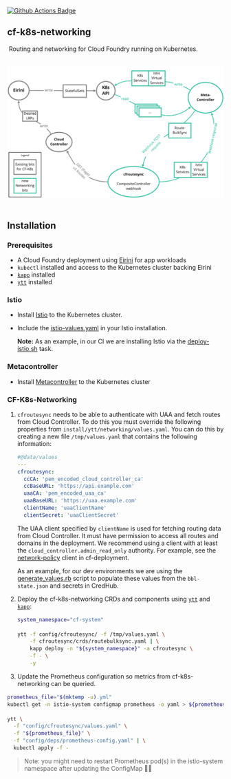 [![Github Actions Badge](https://github.com/cloudfoundry/cf-k8s-networking/workflows/Test%20and%20Tag/badge.svg)](https://github.com/cloudfoundry/cf-k8s-networking/actions?query=workflow%3A%22Test+and+Tag%22)

cf-k8s-networking
---
​
Routing and networking for Cloud Foundry running on Kubernetes.

​
![Architecture Diagram of CF-K8s-Networking](doc/assets/architecture.png)
​
## Installation

### Prerequisites
- A Cloud Foundry deployment using [Eirini](https://github.com/cloudfoundry-incubator/eirini) for app workloads
- `kubectl` installed and access to the Kubernetes cluster backing Eirini
- [`kapp`](https://get-kapp.io/) installed
- [`ytt`](https://get-ytt.io/) installed

### Istio
* Install [Istio](https://istio.io/docs/setup/install/kubernetes/) to the Kubernetes cluster.
* Include the [istio-values.yaml](config/deps/istio-values.yaml) in your Istio installation.

    **Note:** As an example, in our CI we are installing Istio via the [deploy-istio.sh](ci/tasks/istio/deploy-istio.sh) task.
​
### Metacontroller
* Install [Metacontroller](https://metacontroller.app/guide/install/) to the Kubernetes cluster
​
### CF-K8s-Networking
1.  `cfroutesync` needs to be able to authenticate with UAA and fetch routes from Cloud Controller. To do this you must override the following properties from `install/ytt/networking/values.yaml`.
    You can do this by creating a new file `/tmp/values.yaml` that contains the following information:
    
    ```yaml
    #@data/values
    ---
    cfroutesync:
      ccCA: 'pem_encoded_cloud_controller_ca'
      ccBaseURL: 'https://api.example.com'
      uaaCA: 'pem_encoded_uaa_ca'
      uaaBaseURL: 'https://uaa.example.com'
      clientName: 'uaaClientName'
      clientSecret: 'uaaClientSecret'
    ```
    
    The UAA client specified by `clientName` is used for fetching routing data from Cloud Controller. It must have permission to access all routes and domains in the deployment. We recommend using a client with at least the `cloud_controller.admin_read_only` authority.
    For example, see the [network-policy](https://github.com/cloudfoundry/cf-deployment/blob/5b0221eac8579aa3c3ecfb4b714d96adf55a34a0/cf-deployment.yml#L662-L665) client in cf-deployment.
    
    As an example, for our dev environments we are using the [generate_values.rb](install/scripts/generate_values.rb) script
    to populate these values from the `bbl-state.json` and secrets in CredHub.
    
1. Deploy the cf-k8s-networking CRDs and components using [`ytt`](https://get-ytt.io/) and [`kapp`](https://get-kapp.io/):
    
    ```bash
    system_namespace="cf-system"

    ytt -f config/cfroutesync/ -f /tmp/values.yaml \
        -f cfroutesync/crds/routebulksync.yaml | \
        kapp deploy -n "${system_namespace}" -a cfroutesync \
        -f - \
        -y
    ```

1. Update the Prometheus configuration so metrics from cf-k8s-networking can be queried.

  ```bash
  prometheus_file="$(mktemp -u).yml"
  kubectl get -n istio-system configmap prometheus -o yaml > ${prometheus_file}

  ytt \
    -f "config/cfroutesync/values.yaml" \
    -f "${prometheus_file}" \
    -f "config/deps/prometheus-config.yaml" | \
    kubectl apply -f -

  ```

> Note: you might need to restart Prometheus pod(s) in the istio-system namespace after updating the ConfigMap 🧐🥺
